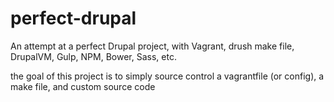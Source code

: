 # perfect-drupal
An attempt at a perfect Drupal project, with Vagrant, drush make file, DrupalVM, Gulp, NPM, Bower, Sass, etc.

the goal of this project is to simply source control a vagrantfile (or config), a make file, and custom source code
